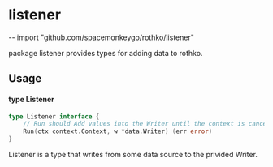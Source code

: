 # listener
--
    import "github.com/spacemonkeygo/rothko/listener"

package listener provides types for adding data to rothko.

## Usage

#### type Listener

```go
type Listener interface {
	// Run should Add values into the Writer until the context is canceled.
	Run(ctx context.Context, w *data.Writer) (err error)
}
```

Listener is a type that writes from some data source to the privided Writer.

